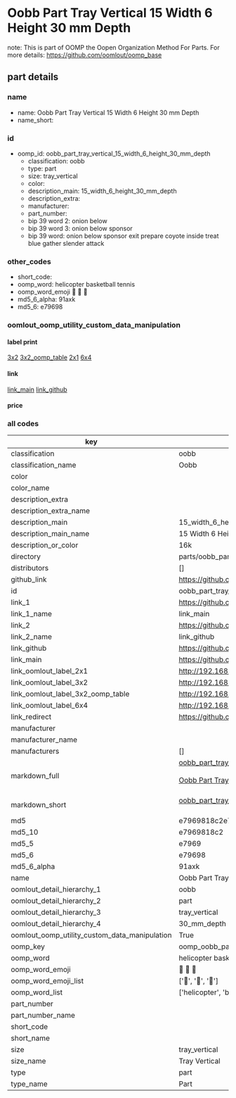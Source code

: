 # Oobb Part Tray Vertical 15 Width 6 Height 30 mm Depth  

note: This is part of OOMP the Oopen Organization Method For Parts. For more details: https://github.com/oomlout/oomp_base

##  part details
  







### name
* name: Oobb Part Tray Vertical 15 Width 6 Height 30 mm Depth
* name_short: 
### id
* oomp_id: oobb_part_tray_vertical_15_width_6_height_30_mm_depth
  * classification: oobb
  * type: part
  * size: tray_vertical
  * color: 
  * description_main: 15_width_6_height_30_mm_depth
  * description_extra: 
  * manufacturer: 
  * part_number: 
  * bip 39 word 2: onion below
  * bip 39 word 3: onion below sponsor
  * bip 39 word: onion below sponsor exit prepare coyote inside treat blue gather slender attack

### other_codes
* short_code: 
* oomp_word: helicopter basketball tennis
* oomp_word_emoji :helicopter: :basketball: :tennis:
* md5_6_alpha: 91axk
* md5_6: e79698






### oomlout_oomp_utility_custom_data_manipulation
#### label print
[3x2](http://192.168.1.245:1112/?label=oomp%2091axk)
[3x2_oomp_table](http://192.168.1.108:1112/?label=oomp%2091axk)
[2x1](http://192.168.1.242:1112/?label=oomp%2091axk)
[6x4](http://192.168.1.55:1112/?label=oomp%2091axk)    

#### link

[link_main](https://github.com/oomlout/oomlout_oomp_version_1_messy/tree/main/parts/oobb_part_tray_vertical_15_width_6_height_30_mm_depth) [link_github](https://github.com/oomlout/oomlout_oomp_version_1_messy/tree/main/parts/oobb_part_tray_vertical_15_width_6_height_30_mm_depth)                             

#### price







### all codes 
| key | value |  
| --- | --- |  
| classification | oobb |  
| classification_name | Oobb |  
| color |  |  
| color_name |  |  
| description_extra |  |  
| description_extra_name |  |  
| description_main | 15_width_6_height_30_mm_depth |  
| description_main_name | 15 Width 6 Height 30 mm Depth |  
| description_or_color | 16k |  
| directory | parts/oobb_part_tray_vertical_15_width_6_height_30_mm_depth |  
| distributors | [] |  
| github_link | https://github.com/oomlout/oomlout_oomp_part_src/tree/main/parts/oobb_part_tray_vertical_15_width_6_height_30_mm_depth |  
| id | oobb_part_tray_vertical_15_width_6_height_30_mm_depth |  
| link_1 | https://github.com/oomlout/oomlout_oomp_version_1_messy/tree/main/parts/oobb_part_tray_vertical_15_width_6_height_30_mm_depth |  
| link_1_name | link_main |  
| link_2 | https://github.com/oomlout/oomlout_oomp_version_1_messy/tree/main/parts/oobb_part_tray_vertical_15_width_6_height_30_mm_depth |  
| link_2_name | link_github |  
| link_github | https://github.com/oomlout/oomlout_oomp_version_1_messy/tree/main/parts/oobb_part_tray_vertical_15_width_6_height_30_mm_depth |  
| link_main | https://github.com/oomlout/oomlout_oomp_version_1_messy/tree/main/parts/oobb_part_tray_vertical_15_width_6_height_30_mm_depth |  
| link_oomlout_label_2x1 | http://192.168.1.242:1112/?label=oomp%2091axk |  
| link_oomlout_label_3x2 | http://192.168.1.245:1112/?label=oomp%2091axk |  
| link_oomlout_label_3x2_oomp_table | http://192.168.1.108:1112/?label=oomp%2091axk |  
| link_oomlout_label_6x4 | http://192.168.1.55:1112/?label=oomp%2091axk |  
| link_redirect | https://github.com/oomlout/oomlout_oomp_version_1_messy/tree/main/parts/oobb_part_tray_vertical_15_width_6_height_30_mm_depth |  
| manufacturer |  |  
| manufacturer_name |  |  
| manufacturers | [] |  
| markdown_full | [oobb_part_tray_vertical_15_width_6_height_30_mm_depth](none)<br>[](none)<br>[Oobb Part Tray Vertical 15 Width 6 Height 30 Mm Depth](none)<br><br> |  
| markdown_short | [oobb_part_tray_vertical_15_width_6_height_30_mm_depth](none)<br><br> |  
| md5 | e7969818c2e7cea4c6d4f4ffa4c534d6 |  
| md5_10 | e7969818c2 |  
| md5_5 | e7969 |  
| md5_6 | e79698 |  
| md5_6_alpha | 91axk |  
| name | Oobb Part Tray Vertical 15 Width 6 Height 30 mm Depth |  
| oomlout_detail_hierarchy_1 | oobb |  
| oomlout_detail_hierarchy_2 | part |  
| oomlout_detail_hierarchy_3 | tray_vertical |  
| oomlout_detail_hierarchy_4 | 30_mm_depth |  
| oomlout_oomp_utility_custom_data_manipulation | True |  
| oomp_key | oomp_oobb_part_tray_vertical_15_width_6_height_30_mm_depth |  
| oomp_word | helicopter basketball tennis |  
| oomp_word_emoji | :helicopter: :basketball: :tennis: |  
| oomp_word_emoji_list | [':helicopter:', ':basketball:', ':tennis:'] |  
| oomp_word_list | ['helicopter', 'basketball', 'tennis'] |  
| part_number |  |  
| part_number_name |  |  
| short_code |  |  
| short_name |  |  
| size | tray_vertical |  
| size_name | Tray Vertical |  
| type | part |  
| type_name | Part |  
